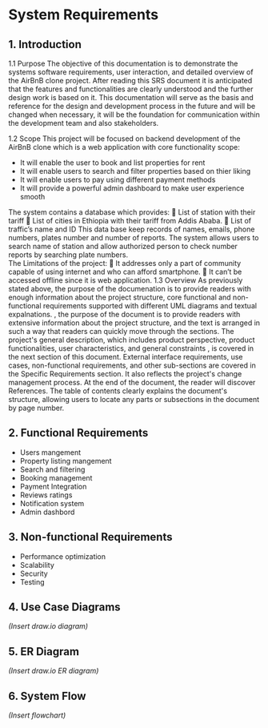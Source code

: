 # System Requirements

## 1. Introduction
1.1 Purpose 
The objective of this documentation is to demonstrate the systems software requirements, user interaction, and detailed overview of the AirBnB clone project. After reading this SRS document it is anticipated that the features and functionalities are clearly understood and the further design work is based on it. This documentation will serve as the basis and reference for the design and development process in the future and will be changed when necessary, it will be the foundation for communication within the development team and also stakeholders. 

1.2 Scope 
This project will be focused on backend development of the AirBnB clone which is a web application with core functionality scope:
- It will enable the user to book and list properties for rent
- It will enable users to search and filter properties based on thier liking
- It will enable users to pay using different payment methods
- It will provide a powerful admin dashboard to make user experience smooth

The system contains a database which provides: 
 List of station with their tariff 
 List of cities in Ethiopia with their tariff from Addis Ababa. 
 List of traffic’s name and ID 
This data base keep records of names, emails, phone numbers, plates number and number of 
reports. The system allows users to search name of station and allow authorized person to check 
number reports by searching plate numbers.  
The Limitations of the project: 
 It addresses only a part of community capable of using internet and who can afford smartphone. 
 It can’t be accessed offline since it is web application. 
1.3 Overview 
As previously stated above, the purpose of the documenation is to provide readers with enough information about the project structure, core functional and non-functional requirements supported with different UML diagrams and textual expalnations.
, the purpose of the document is to provide readers with extensive 
information about the project structure, and the text is arranged in such a way that readers can 
quickly move through the sections. The project's general description, which includes product 
perspective, product functionalities, user characteristics, and general constraints , is covered in 
the next section of this document. External interface requirements, use cases, non-functional 
requirements, and other sub-sections are covered in the Specific Requirements section. It also reflects the project's change management process. At the end of the document, the reader will 
discover References. 
The table of contents clearly explains the document's structure, allowing users to locate any 
parts or subsections in the document by page number. 

## 2. Functional Requirements
- Users mangement
- Property listing mangement
- Search and filtering
- Booking management
- Payment Integration
- Reviews ratings
- Notification system
- Admin dashbord

## 3. Non-functional Requirements
- Performance optimization
- Scalability
- Security
- Testing

## 4. Use Case Diagrams
*(Insert draw.io diagram)*

## 5. ER Diagram
*(Insert draw.io ER diagram)*

## 6. System Flow
*(Insert flowchart)*



